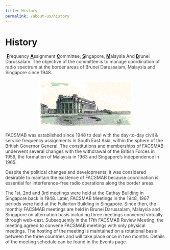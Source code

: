 ```yaml
---
title: History
permalink: /about-us/history
---
```

<div class="section-content">
   <h1>History</h1>
   <p><span style="color: #3f3f3f;">&nbsp;</span><span style="text-decoration: underline;"><strong style="background: transparent; margin: 0px; padding: 0px; border: 0px;">F</strong></span><span style="color: #3f3f3f;">requency&nbsp;</span><span style="text-decoration: underline;"><strong style="background: transparent; margin: 0px; padding: 0px; border: 0px;">A</strong></span><span style="color: #3f3f3f;">ssignment&nbsp;</span><span style="text-decoration: underline;"><strong style="background: transparent; margin: 0px; padding: 0px; border: 0px;">C</strong></span><span style="color: #3f3f3f;">ommittee,&nbsp;</span><span style="text-decoration: underline;"><strong style="background: transparent; margin: 0px; padding: 0px; border: 0px;">S</strong></span><span style="color: #3f3f3f;">ingapore,&nbsp;</span><span style="text-decoration: underline;"><strong style="background: transparent; margin: 0px; padding: 0px; border: 0px;">M</strong></span><span style="color: #3f3f3f;">alaysia And&nbsp;</span><span style="text-decoration: underline;"><strong style="background: transparent; margin: 0px; padding: 0px; border: 0px;">B</strong></span><span style="color: #3f3f3f;">runei Darussalam. The objective of the committee is to manage coordination of radio spectrum at the border areas of Brunei Darussalam, Malaysia and Singapore since 1948.</span></p>
   <p style="text-align: center;"><span style="color: #3f3f3f;"><img alt="history" src="/assets/images/FACSMAB-History-Picture.gif" style="text-align: center; height: 148px; width: 298px;"></span></p>
   <p class="default-content" style="color: #3f3f3f; margin-right: 0px; margin-bottom: 0px; margin-left: 0px; padding: 0px 0px 1em; border: 0px;">FACSMAB was established since 1948 to deal with the day-to-day civil &amp; service frequency assignments in South East Asia, within the sphere of the British Governor General. The constitutions and memberships of FACSMAB underwent several changes with the withdrawal of the British Forces in 1959, the formation of Malaysia in 1963 and Singapore’s independence in 1965.</p>
   <p class="default-content" style="color: #3f3f3f; margin: 0px; padding: 0px 0px 1em; border: 0px;">Despite the political changes and developments, it was considered desirable to maintain the existence of FACSMAB because coordination is essential for interference-free radio operations along the border areas.</p>
   <p class="default-content" style="color: #3f3f3f; margin-top: 0px; margin-right: 0px; margin-left: 0px; padding: 0px; border: 0px;">The 1st, 2nd and 3rd meetings were held at the Cathay Building in Singapore back in 1948. Later, FACSMAB Meetings in the 1948, 1967 periods were held at the Fullerton Building in Singapore. Since then, the monthly FACSMAB meetings are held in Brunei Darussalam, Malaysia and Singapore on alternation basis including three meetings convened virtually through web-cast. Subsequently in the 17th FACSMAB Review Meeting, the meeting agreed to convene FACSMAB meetings with only physical meetings. The hosting of the meeting is maintained on a rotational basis between the three countries and will take place once in two months. Details of the meeting schedule can be found in the Events page.</p>
</div>